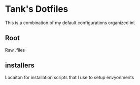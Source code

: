# Tank's Dotfiles

This is a combination of my default configurations organized int 


## Root 
Raw .files


## installers
Locaiton for installation scripts that I use to setup envyonments 